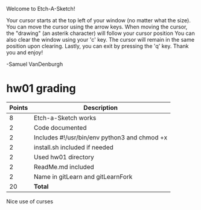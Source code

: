 Welcome to Etch-A-Sketch!

Your cursor starts at the top left of your window (no matter what the size). You can move the cursor using the arrow keys. When moving the cursor, the "drawing" (an asterik character) will follow your cursor position You can also clear the window using your 'c' key. The cursor will remain in the same position upon clearing. Lastly, you can exit by pressing the 'q' key. Thank you and enjoy! 

-Samuel VanDenburgh

# hw01 grading

| Points      | Description |
| ----------- | ----------- |
|  8 | Etch-a-Sketch works
|  2 | Code documented
|  2 | Includes #!/usr/bin/env python3 and chmod +x
|  2 | install.sh included if needed
|  2 | Used hw01 directory
|  2 | ReadMe.md included
|  2 | Name in gitLearn and gitLearnFork
| 20 | **Total**

Nice use of curses

